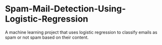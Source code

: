 # Spam-Mail-Detection-Using-Logistic-Regression
A machine learning project that uses logistic regression to classify emails as spam or not spam based on their content.
